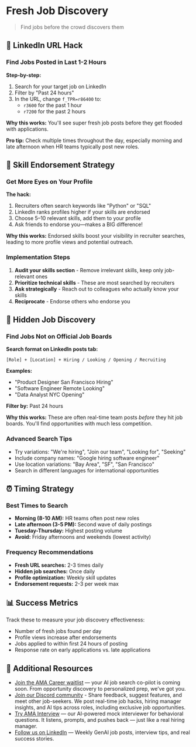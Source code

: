 # Fresh Job Discovery

> Find jobs before the crowd discovers them

## 🚀 LinkedIn URL Hack

### Find Jobs Posted in Last 1-2 Hours

**Step-by-step:**
1. Search for your target job on LinkedIn
2. Filter by "Past 24 hours"
3. In the URL, change `f_TPR=r86400` to:
   - `r3600` for the past 1 hour
   - `r7200` for the past 2 hours

**Why this works:** You'll see super fresh job posts before they get flooded with applications.

**Pro tip:** Check multiple times throughout the day, especially morning and late afternoon when HR teams typically post new roles.

## 💼 Skill Endorsement Strategy

### Get More Eyes on Your Profile

**The hack:**
1. Recruiters often search keywords like "Python" or "SQL"
2. LinkedIn ranks profiles higher if your skills are endorsed
3. Choose 5–10 relevant skills, add them to your profile
4. Ask friends to endorse you—makes a BIG difference!

**Why this works:** Endorsed skills boost your visibility in recruiter searches, leading to more profile views and potential outreach.

### Implementation Steps
1. **Audit your skills section** - Remove irrelevant skills, keep only job-relevant ones
2. **Prioritize technical skills** - These are most searched by recruiters
3. **Ask strategically** - Reach out to colleagues who actually know your skills
4. **Reciprocate** - Endorse others who endorse you

## 🎯 Hidden Job Discovery

### Find Jobs Not on Official Job Boards

**Search format on LinkedIn posts tab:**
```
[Role] + [Location] + Hiring / Looking / Opening / Recruiting
```

**Examples:**
- "Product Designer San Francisco Hiring"
- "Software Engineer Remote Looking"
- "Data Analyst NYC Opening"

**Filter by:** Past 24 hours

**Why this works:** These are often real-time team posts *before* they hit job boards. You'll find opportunities with much less competition.

### Advanced Search Tips
- Try variations: "We're hiring", "Join our team", "Looking for", "Seeking"
- Include company names: "Google hiring software engineer"
- Use location variations: "Bay Area", "SF", "San Francisco"
- Search in different languages for international opportunities

## ⏰ Timing Strategy

### Best Times to Search
- **Morning (8-10 AM):** HR teams often post new roles
- **Late afternoon (3-5 PM):** Second wave of daily postings
- **Tuesday-Thursday:** Highest posting volume
- **Avoid:** Friday afternoons and weekends (lowest activity)

### Frequency Recommendations
- **Fresh URL searches:** 2-3 times daily
- **Hidden job searches:** Once daily
- **Profile optimization:** Weekly skill updates
- **Endorsement requests:** 2-3 per week max

## 📊 Success Metrics

Track these to measure your job discovery effectiveness:
- Number of fresh jobs found per day
- Profile views increase after endorsements
- Jobs applied to within first 24 hours of posting
- Response rate on early applications vs. late applications

## 🔗 Additional Resources

- [Join the AMA Career waitlist](https://amacareer.ai/) — your AI job search co-pilot is coming soon. From opportunity discovery to personalized prep, we’ve got you.
- [Join our Discord community](https://discord.gg/b48Cy828eN) - Share feedback, suggest features, and meet other job-seekers. We post real-time job hacks, hiring manager insights, and AI tips across roles, including exclusive job opportunities.
- [Try AMA Interview](https://www.amainterview.ai) — our AI-powered mock interviewer for behavioral questions. It listens, prompts, and pushes back — just like a real hiring manager.
- [Follow us on LinkedIn](https://www.linkedin.com/company/ama-career/) — Weekly GenAI job posts, interview tips, and real success stories.
